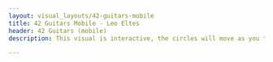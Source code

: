 ```yaml
---
layout: visual_layouts/42-guitars-mobile
title: 42 Guitars Mobile - Leo Eltes
header: 42 Guitars (mobile)
description: This visual is interactive, the circles will move as you tilt or rotate your device. Touch the screen to start or stop the song from playing. The visual contains a lot of changing colors in a high pace, beware of epileptic seizure.

---
```

